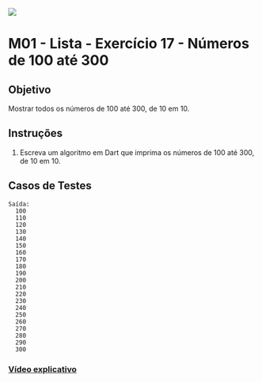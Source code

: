 ﻿![](https://i.imgur.com/xG74tOh.png)

# M01 - Lista - Exercício 17 - Números de 100 até 300

## Objetivo

Mostrar todos os números de 100 até 300, de 10 em 10.

## Instruções

1. Escreva um algoritmo em Dart que imprima os números de 100 até 300, de 10 em 10.

## Casos de Testes

```
Saída:
  100
  110
  120
  130
  140
  150
  160
  170
  180
  190
  200
  210
  220
  230
  240
  250
  260
  270
  280
  290
  300
```

### [Vídeo explicativo](https://drive.google.com/file/d/1zPOs2OaPxUySTeOR7Dk6TqV0DV3vQo5d/view?usp=sharing)
